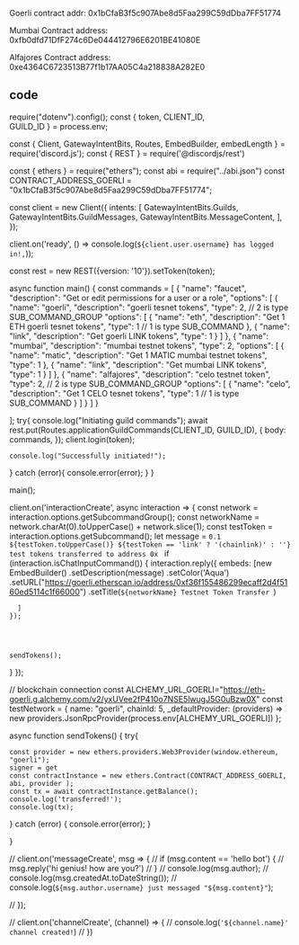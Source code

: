 Goerli contract addr: 0x1bCfaB3f5c907Abe8d5Faa299C59dDba7FF51774

Mumbai Contract address:  0xfb0dfd71DfF274c6De044412796E6201BE41080E

Alfajores Contract address:  0xe4364C6723513B77f1b17AA05C4a218838A282E0

## code
require("dotenv").config();
const { 
  token, 
  CLIENT_ID,  
  GUILD_ID
} = process.env;

const { 
  Client,
  GatewayIntentBits, 
  Routes,
  EmbedBuilder,
  embedLength
} = require('discord.js');
const { REST }  = require('@discordjs/rest')

const { ethers } = require("ethers");
const abi = require("../abi.json")
const CONTRACT_ADDRESS_GOERLI = "0x1bCfaB3f5c907Abe8d5Faa299C59dDba7FF51774";

const client = new Client({
    intents: [
      GatewayIntentBits.Guilds,
      GatewayIntentBits.GuildMessages,
      GatewayIntentBits.MessageContent,
    ],
});

client.on('ready', () => console.log(`${client.user.username} has logged in!,`));

const rest = new REST({version: '10'}).setToken(token);

async function main() {
  const commands = [
    {
      "name": "faucet",
      "description": "Get or edit permissions for a user or a role",
      "options": [
          {
              "name": "goerli",
              "description": "goerli tesnet tokens",
              "type": 2, // 2 is type SUB_COMMAND_GROUP
              "options": [
                  {
                      "name": "eth",
                      "description": "Get 1 ETH goerli tesnet tokens",
                      "type": 1 // 1 is type SUB_COMMAND
                  },
                  {
                      "name": "link",
                      "description": "Get goerli LINK tokens",
                      "type": 1
                  }
              ]
          },
          {
              "name": "mumbai",
              "description": "mumbai testnet tokens",
              "type": 2,
              "options": [
                  {
                      "name": "matic",
                      "description": "Get 1 MATIC mumbai testnet tokens",
                      "type": 1
                  },
                  {
                      "name": "link",
                      "description": "Get mumbai LINK tokens",
                      "type": 1
                  }
              ]
          },
          {
            "name": "alfajores",
            "description": "celo testnet token",
            "type": 2, // 2 is type SUB_COMMAND_GROUP
            "options": [
                {
                    "name": "celo",
                    "description": "Get 1 CELO tesnet tokens",
                    "type": 1 // 1 is type SUB_COMMAND
                }
            ]
        }
      ]
  }
    
  ];
  try{
    console.log("Initiating guild commands");
    await rest.put(Routes.applicationGuildCommands(CLIENT_ID, GUILD_ID), { 
      body: commands,
    });
    client.login(token);

    console.log("Successfully initiated!");
  } catch (error){
    console.error(error);
  }
}

main();


client.on('interactionCreate', async interaction => {
  const network = interaction.options.getSubcommandGroup();
  const networkName = network.charAt(0).toUpperCase() + network.slice(1);
  const testToken = interaction.options.getSubcommand();
  let message = `0.1 ${testToken.toUpperCase()} ${testToken == 'link' ? '(chainlink)' : ''} test tokens transferred to address 0x `
  if (interaction.isChatInputCommand()) {
    interaction.reply({ 
      embeds: [new EmbedBuilder()
        .setDescription(message)
        .setColor('Aqua')
        .setURL("https://goerli.etherscan.io/address/0xf36f155486299ecaff2d4f5160ed5114c1f66000")
        .setTitle(`${networkName} Testnet Token Transfer `)

      ]
    });

    
    

    sendTokens();
  }
});

// blockchain connection
const ALCHEMY_URL_GOERLI="https://eth-goerli.g.alchemy.com/v2/yxUVee2fP410o7NSE5lwugJ5G0uBzw0X"
const testNetwork = {
  name: "goerli",
  chainId: 5,
  _defaultProvider: (providers) => new providers.JsonRpcProvider(process.env[ALCHEMY_URL_GOERLI])
};



async function sendTokens() {
  try{

    const provider = new ethers.providers.Web3Provider(window.ethereum, "goerli");
    signer = get
    const contractInstance = new ethers.Contract(CONTRACT_ADDRESS_GOERLI, abi, provider );
    const tx = await contractInstance.getBalance();
    console.log('transferred!');
    console.log(tx);
  } catch (error) {
    console.error(error);
  }

  
}

// client.on('messageCreate', msg => {
//   if (msg.content == 'hello bot') {
//     msg.reply('hi genius! how are you?')
//   }
//   console.log(msg.author);
//   console.log(msg.createdAt.toDateString());
//   console.log(`${msg.author.username} just messaged "${msg.content}"`);

// });

// client.on('channelCreate', (channel) => {
//   console.log(`'${channel.name}' channel created!`)
// })